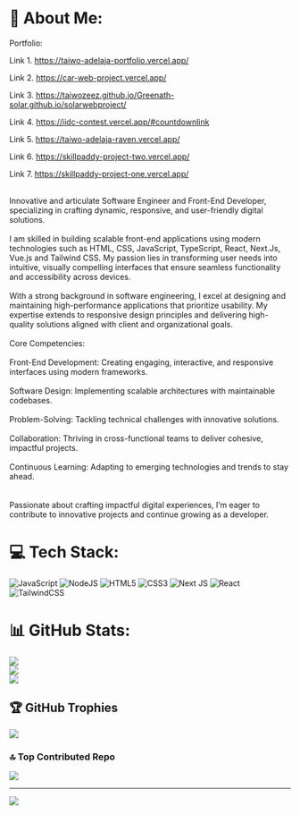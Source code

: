 # 💫 About Me:

Portfolio:

Link 1. https://taiwo-adelaja-portfolio.vercel.app/

Link 2. https://car-web-project.vercel.app/

Link 3. https://taiwozeez.github.io/Greenath-solar.github.io/solarwebproject/

Link 4. https://iidc-contest.vercel.app/#countdownlink

Link 5. https://taiwo-adelaja-raven.vercel.app/

Link 6. https://skillpaddy-project-two.vercel.app/

Link 7. https://skillpaddy-project-one.vercel.app/

<br>Innovative and articulate Software Engineer and Front-End Developer, specializing in crafting dynamic, responsive, and user-friendly digital solutions.<br><br>I am skilled in building scalable front-end applications using modern technologies such as HTML, CSS, JavaScript, TypeScript, React, Next.Js, Vue.js and Tailwind CSS. My passion lies in transforming user needs into intuitive, visually compelling interfaces that ensure seamless functionality and accessibility across devices.<br><br>With a strong background in software engineering, I excel at designing and maintaining high-performance applications that prioritize usability. My expertise extends to responsive design principles and delivering high-quality solutions aligned with client and organizational goals.<br><br>Core Competencies:<br><br>Front-End Development: Creating engaging, interactive, and responsive interfaces using modern frameworks.<br><br>Software Design: Implementing scalable architectures with maintainable codebases.<br><br>Problem-Solving: Tackling technical challenges with innovative solutions.<br><br>Collaboration: Thriving in cross-functional teams to deliver cohesive, impactful projects.<br><br>Continuous Learning: Adapting to emerging technologies and trends to stay ahead.<br><br><br>Passionate about crafting impactful digital experiences, I’m eager to contribute to innovative projects and continue growing as a developer.<br>


# 💻 Tech Stack:
![JavaScript](https://img.shields.io/badge/javascript-%23323330.svg?style=for-the-badge&logo=javascript&logoColor=%23F7DF1E) ![NodeJS](https://img.shields.io/badge/node.js-6DA55F?style=for-the-badge&logo=node.js&logoColor=white) ![HTML5](https://img.shields.io/badge/html5-%23E34F26.svg?style=for-the-badge&logo=html5&logoColor=white) ![CSS3](https://img.shields.io/badge/css3-%231572B6.svg?style=for-the-badge&logo=css3&logoColor=white) ![Next JS](https://img.shields.io/badge/Next-black?style=for-the-badge&logo=next.js&logoColor=white) ![React](https://img.shields.io/badge/react-%2320232a.svg?style=for-the-badge&logo=react&logoColor=%2361DAFB) ![TailwindCSS](https://img.shields.io/badge/tailwindcss-%2338B2AC.svg?style=for-the-badge&logo=tailwind-css&logoColor=white) 
# 📊 GitHub Stats:
![](https://github-readme-stats.vercel.app/api?username=Taiwozeez&theme=dark&hide_border=false&include_all_commits=true&count_private=true)<br/>
![](https://github-readme-streak-stats.herokuapp.com/?user=Taiwozeez&theme=dark&hide_border=false)<br/>
![](https://github-readme-stats.vercel.app/api/top-langs/?username=Taiwozeez&theme=dark&hide_border=false&include_all_commits=true&count_private=true&layout=compact)

## 🏆 GitHub Trophies
![](https://github-profile-trophy.vercel.app/?username=Taiwozeez&theme=radical&no-frame=false&no-bg=true&margin-w=4)

### 🔝 Top Contributed Repo
![](https://github-contributor-stats.vercel.app/api?username=Taiwozeez&limit=5&theme=dark&combine_all_yearly_contributions=true)

---
[![](https://visitcount.itsvg.in/api?id=Taiwozeez&icon=0&color=0)](https://visitcount.itsvg.in)

<!-- Proudly created with GPRM ( https://gprm.itsvg.in ) -->
